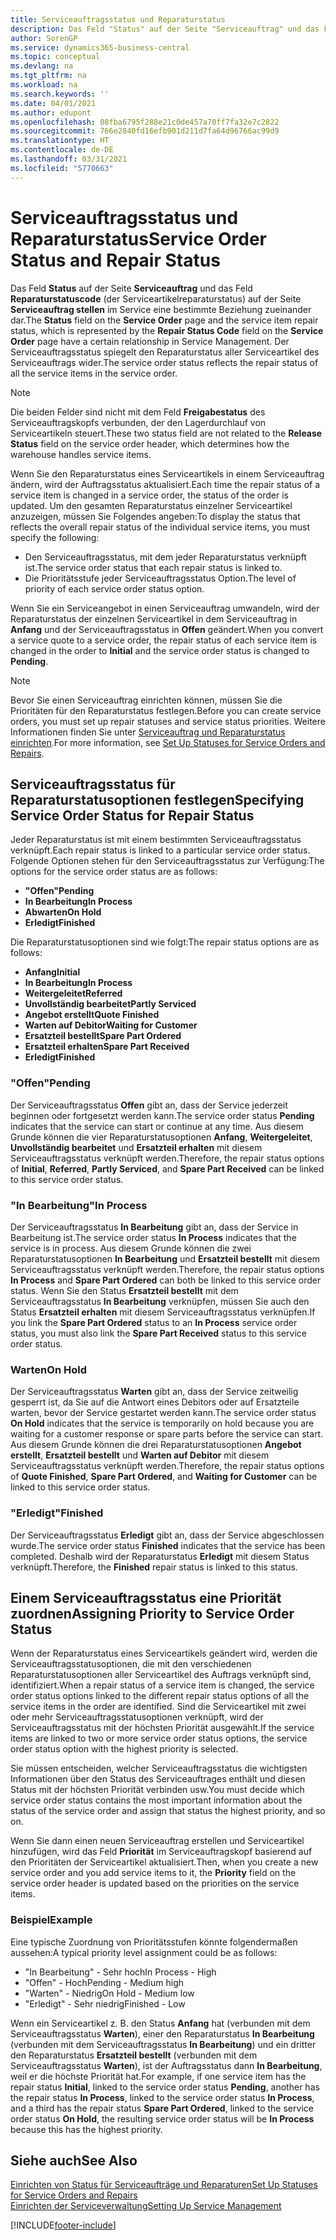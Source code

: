 ```yaml
---
title: Serviceauftragsstatus und Reparaturstatus
description: Das Feld "Status" auf der Seite "Serviceauftrag" und das Feld "Reparaturstatuscode" (der Serviceartikelreparaturstatus) auf der Seite "Serviceauftrag stellen" im Service eine bestimmte Beziehung zueinander dar. Der Serviceauftragsstatus spiegelt den Reparaturstatus aller Serviceartikel des Serviceauftrags wider.
author: SorenGP
ms.service: dynamics365-business-central
ms.topic: conceptual
ms.devlang: na
ms.tgt_pltfrm: na
ms.workload: na
ms.search.keywords: ''
ms.date: 04/01/2021
ms.author: edupont
ms.openlocfilehash: 08fba6795f288e21c0de457a70ff7fa32e7c2822
ms.sourcegitcommit: 766e2840fd16efb901d211d7fa64d96766ac99d9
ms.translationtype: HT
ms.contentlocale: de-DE
ms.lasthandoff: 03/31/2021
ms.locfileid: "5770663"
---
```

# <a name="service-order-status-and-repair-status"></a><span data-ttu-id="ea63c-104">Serviceauftragsstatus und Reparaturstatus</span><span class="sxs-lookup"><span data-stu-id="ea63c-104">Service Order Status and Repair Status</span></span>

<span data-ttu-id="ea63c-105">Das Feld **Status** auf der Seite **Serviceauftrag** und das Feld **Reparaturstatuscode** (der Serviceartikelreparaturstatus) auf der Seite **Serviceauftrag stellen** im Service eine bestimmte Beziehung zueinander dar.</span><span class="sxs-lookup"><span data-stu-id="ea63c-105">The **Status** field on the **Service Order** page and the service item repair status, which is represented by the **Repair Status Code** field on the **Service Order** page have a certain relationship in Service Management.</span></span> <span data-ttu-id="ea63c-106">Der Serviceauftragsstatus spiegelt den Reparaturstatus aller Serviceartikel des Serviceauftrags wider.</span><span class="sxs-lookup"><span data-stu-id="ea63c-106">The service order status reflects the repair status of all the service items in the service order.</span></span>  

> [!NOTE]  
> <span data-ttu-id="ea63c-107">Die beiden Felder sind nicht mit dem Feld **Freigabestatus** des Serviceauftragskopfs verbunden, der den Lagerdurchlauf von Serviceartikeln steuert.</span><span class="sxs-lookup"><span data-stu-id="ea63c-107">These two status field are not related to the **Release Status** field on the service order header, which determines how the warehouse handles service items.</span></span>  

<span data-ttu-id="ea63c-108">Wenn Sie den Reparaturstatus eines Serviceartikels in einem Serviceauftrag ändern, wird der Auftragsstatus aktualisiert.</span><span class="sxs-lookup"><span data-stu-id="ea63c-108">Each time the repair status of a service item is changed in a service order, the status of the order is updated.</span></span> <span data-ttu-id="ea63c-109">Um den gesamten Reparaturstatus einzelner Serviceartikel anzuzeigen, müssen Sie Folgendes angeben:</span><span class="sxs-lookup"><span data-stu-id="ea63c-109">To display the status that reflects the overall repair status of the individual service items, you must specify the following:</span></span>  

* <span data-ttu-id="ea63c-110">Den Serviceauftragsstatus, mit dem jeder Reparaturstatus verknüpft ist.</span><span class="sxs-lookup"><span data-stu-id="ea63c-110">The service order status that each repair status is linked to.</span></span>  
* <span data-ttu-id="ea63c-111">Die Prioritätsstufe jeder Serviceauftragsstatus Option.</span><span class="sxs-lookup"><span data-stu-id="ea63c-111">The level of priority of each service order status option.</span></span>  

<span data-ttu-id="ea63c-112">Wenn Sie ein Serviceangebot in einen Serviceauftrag umwandeln, wird der Reparaturstatus der einzelnen Serviceartikel in dem Serviceauftrag in **Anfang** und der Serviceauftragsstatus in **Offen** geändert.</span><span class="sxs-lookup"><span data-stu-id="ea63c-112">When you convert a service quote to a service order, the repair status of each service item is changed in the order to **Initial** and the service order status is changed to **Pending**.</span></span>  

> [!NOTE]
> <span data-ttu-id="ea63c-113">Bevor Sie einen Serviceauftrag einrichten können, müssen Sie die Prioritäten für den Reparaturstatus festlegen.</span><span class="sxs-lookup"><span data-stu-id="ea63c-113">Before you can create service orders, you must set up repair statuses and service status priorities.</span></span> <span data-ttu-id="ea63c-114">Weitere Informationen finden Sie unter [Serviceauftrag und Reparaturstatus einrichten](service-order-repair-status.md).</span><span class="sxs-lookup"><span data-stu-id="ea63c-114">For more information, see [Set Up Statuses for Service Orders and Repairs](service-order-repair-status.md).</span></span>

## <a name="specifying-service-order-status-for-repair-status"></a><span data-ttu-id="ea63c-115">Serviceauftragsstatus für Reparaturstatusoptionen festlegen</span><span class="sxs-lookup"><span data-stu-id="ea63c-115">Specifying Service Order Status for Repair Status</span></span>

<span data-ttu-id="ea63c-116">Jeder Reparaturstatus ist mit einem bestimmten Serviceauftragsstatus verknüpft.</span><span class="sxs-lookup"><span data-stu-id="ea63c-116">Each repair status is linked to a particular service order status.</span></span> <span data-ttu-id="ea63c-117">Folgende Optionen stehen für den Serviceauftragsstatus zur Verfügung:</span><span class="sxs-lookup"><span data-stu-id="ea63c-117">The options for the service order status are as follows:</span></span>

* <span data-ttu-id="ea63c-118">**"Offen"**</span><span class="sxs-lookup"><span data-stu-id="ea63c-118">**Pending**</span></span>
* <span data-ttu-id="ea63c-119">**In Bearbeitung**</span><span class="sxs-lookup"><span data-stu-id="ea63c-119">**In Process**</span></span>
* <span data-ttu-id="ea63c-120">**Abwarten**</span><span class="sxs-lookup"><span data-stu-id="ea63c-120">**On Hold**</span></span>
* <span data-ttu-id="ea63c-121">**Erledigt**</span><span class="sxs-lookup"><span data-stu-id="ea63c-121">**Finished**</span></span>

<span data-ttu-id="ea63c-122">Die Reparaturstatusoptionen sind wie folgt:</span><span class="sxs-lookup"><span data-stu-id="ea63c-122">The repair status options are as follows:</span></span>

* <span data-ttu-id="ea63c-123">**Anfang**</span><span class="sxs-lookup"><span data-stu-id="ea63c-123">**Initial**</span></span>
* <span data-ttu-id="ea63c-124">**In Bearbeitung**</span><span class="sxs-lookup"><span data-stu-id="ea63c-124">**In Process**</span></span>
* <span data-ttu-id="ea63c-125">**Weitergeleitet**</span><span class="sxs-lookup"><span data-stu-id="ea63c-125">**Referred**</span></span>
* <span data-ttu-id="ea63c-126">**Unvollständig bearbeitet**</span><span class="sxs-lookup"><span data-stu-id="ea63c-126">**Partly Serviced**</span></span>
* <span data-ttu-id="ea63c-127">**Angebot erstellt**</span><span class="sxs-lookup"><span data-stu-id="ea63c-127">**Quote Finished**</span></span>
* <span data-ttu-id="ea63c-128">**Warten auf Debitor**</span><span class="sxs-lookup"><span data-stu-id="ea63c-128">**Waiting for Customer**</span></span>
* <span data-ttu-id="ea63c-129">**Ersatzteil bestellt**</span><span class="sxs-lookup"><span data-stu-id="ea63c-129">**Spare Part Ordered**</span></span>
* <span data-ttu-id="ea63c-130">**Ersatzteil erhalten**</span><span class="sxs-lookup"><span data-stu-id="ea63c-130">**Spare Part Received**</span></span>
* <span data-ttu-id="ea63c-131">**Erledigt**</span><span class="sxs-lookup"><span data-stu-id="ea63c-131">**Finished**</span></span>  

### <a name="pending"></a><span data-ttu-id="ea63c-132">"Offen"</span><span class="sxs-lookup"><span data-stu-id="ea63c-132">Pending</span></span>

<span data-ttu-id="ea63c-133">Der Serviceauftragsstatus **Offen** gibt an, dass der Service jederzeit beginnen oder fortgesetzt werden kann.</span><span class="sxs-lookup"><span data-stu-id="ea63c-133">The service order status **Pending** indicates that the service can start or continue at any time.</span></span> <span data-ttu-id="ea63c-134">Aus diesem Grunde können die vier Reparaturstatusoptionen **Anfang**, **Weitergeleitet**, **Unvollständig bearbeitet** und **Ersatzteil erhalten** mit diesem Serviceauftragsstatus verknüpft werden.</span><span class="sxs-lookup"><span data-stu-id="ea63c-134">Therefore, the repair status options of **Initial**, **Referred**, **Partly Serviced**, and **Spare Part Received** can be linked to this service order status.</span></span>  

### <a name="in-process"></a><span data-ttu-id="ea63c-135">"In Bearbeitung"</span><span class="sxs-lookup"><span data-stu-id="ea63c-135">In Process</span></span>

<span data-ttu-id="ea63c-136">Der Serviceauftragsstatus **In Bearbeitung** gibt an, dass der Service in Bearbeitung ist.</span><span class="sxs-lookup"><span data-stu-id="ea63c-136">The service order status **In Process** indicates that the service is in process.</span></span> <span data-ttu-id="ea63c-137">Aus diesem Grunde können die zwei Reparaturstatusoptionen **In Bearbeitung** und **Ersatzteil bestellt** mit diesem Serviceauftragsstatus verknüpft werden.</span><span class="sxs-lookup"><span data-stu-id="ea63c-137">Therefore, the repair status options **In Process** and **Spare Part Ordered** can both be linked to this service order status.</span></span> <span data-ttu-id="ea63c-138">Wenn Sie den Status **Ersatzteil bestellt** mit dem Serviceauftragsstatus **In Bearbeitung** verknüpfen, müssen Sie auch den Status **Ersatzteil erhalten** mit diesem Serviceauftragsstatus verknüpfen.</span><span class="sxs-lookup"><span data-stu-id="ea63c-138">If you link the **Spare Part Ordered** status to an **In Process** service order status, you must also link the **Spare Part Received** status to this service order status.</span></span>  

### <a name="on-hold"></a><span data-ttu-id="ea63c-139">Warten</span><span class="sxs-lookup"><span data-stu-id="ea63c-139">On Hold</span></span>

<span data-ttu-id="ea63c-140">Der Serviceauftragsstatus **Warten** gibt an, dass der Service zeitweilig gesperrt ist, da Sie auf die Antwort eines Debitors oder auf Ersatzteile warten, bevor der Service gestartet werden kann.</span><span class="sxs-lookup"><span data-stu-id="ea63c-140">The service order status **On Hold** indicates that the service is temporarily on hold because you are waiting for a customer response or spare parts before the service can start.</span></span> <span data-ttu-id="ea63c-141">Aus diesem Grunde können die drei Reparaturstatusoptionen **Angebot erstellt**, **Ersatzteil bestellt** und **Warten auf Debitor** mit diesem Serviceauftragsstatus verknüpft werden.</span><span class="sxs-lookup"><span data-stu-id="ea63c-141">Therefore, the repair status options of **Quote Finished**, **Spare Part Ordered**, and **Waiting for Customer** can be linked to this service order status.</span></span>  

### <a name="finished"></a><span data-ttu-id="ea63c-142">"Erledigt"</span><span class="sxs-lookup"><span data-stu-id="ea63c-142">Finished</span></span>

<span data-ttu-id="ea63c-143">Der Serviceauftragsstatus **Erledigt** gibt an, dass der Service abgeschlossen wurde.</span><span class="sxs-lookup"><span data-stu-id="ea63c-143">The service order status **Finished** indicates that the service has been completed.</span></span> <span data-ttu-id="ea63c-144">Deshalb wird der Reparaturstatus **Erledigt** mit diesem Status verknüpft.</span><span class="sxs-lookup"><span data-stu-id="ea63c-144">Therefore, the **Finished** repair status is linked to this status.</span></span>  

## <a name="assigning-priority-to-service-order-status"></a><span data-ttu-id="ea63c-145">Einem Serviceauftragsstatus eine Priorität zuordnen</span><span class="sxs-lookup"><span data-stu-id="ea63c-145">Assigning Priority to Service Order Status</span></span>

<span data-ttu-id="ea63c-146">Wenn der Reparaturstatus eines Serviceartikels geändert wird, werden die Serviceauftragsstatusoptionen, die mit den verschiedenen Reparaturstatusoptionen aller Serviceartikel des Auftrags verknüpft sind, identifiziert.</span><span class="sxs-lookup"><span data-stu-id="ea63c-146">When a repair status of a service item is changed, the service order status options linked to the different repair status options of all the service items in the order are identified.</span></span> <span data-ttu-id="ea63c-147">Sind die Serviceartikel mit zwei oder mehr Serviceauftragsstatusoptionen verknüpft, wird der Serviceauftragsstatus mit der höchsten Priorität ausgewählt.</span><span class="sxs-lookup"><span data-stu-id="ea63c-147">If the service items are linked to two or more service order status options, the service order status option with the highest priority is selected.</span></span>  

<span data-ttu-id="ea63c-148">Sie müssen entscheiden, welcher Serviceauftragsstatus die wichtigsten Informationen über den Status des Serviceauftrages enthält und diesen Status mit der höchsten Priorität verbinden usw.</span><span class="sxs-lookup"><span data-stu-id="ea63c-148">You must decide which service order status contains the most important information about the status of the service order and assign that status the highest priority, and so on.</span></span>  

<span data-ttu-id="ea63c-149">Wenn Sie dann einen neuen Serviceauftrag erstellen und Serviceartikel hinzufügen, wird das Feld **Priorität** im Serviceauftragskopf basierend auf den Prioritäten der Serviceartikel aktualisiert.</span><span class="sxs-lookup"><span data-stu-id="ea63c-149">Then, when you create a new service order and you add service items to it, the **Priority** field on the service order header is updated based on the priorities on the service items.</span></span>  

### <a name="example"></a><span data-ttu-id="ea63c-150">Beispiel</span><span class="sxs-lookup"><span data-stu-id="ea63c-150">Example</span></span>

<span data-ttu-id="ea63c-151">Eine typische Zuordnung von Prioritätsstufen könnte folgendermaßen aussehen:</span><span class="sxs-lookup"><span data-stu-id="ea63c-151">A typical priority level assignment could be as follows:</span></span>  

* <span data-ttu-id="ea63c-152">"In Bearbeitung" - Sehr hoch</span><span class="sxs-lookup"><span data-stu-id="ea63c-152">In Process - High</span></span>  
* <span data-ttu-id="ea63c-153">"Offen" - Hoch</span><span class="sxs-lookup"><span data-stu-id="ea63c-153">Pending - Medium high</span></span>  
* <span data-ttu-id="ea63c-154">"Warten" - Niedrig</span><span class="sxs-lookup"><span data-stu-id="ea63c-154">On Hold - Medium low</span></span>  
* <span data-ttu-id="ea63c-155">"Erledigt" - Sehr niedrig</span><span class="sxs-lookup"><span data-stu-id="ea63c-155">Finished - Low</span></span>  

<span data-ttu-id="ea63c-156">Wenn ein Serviceartikel z. B. den Status **Anfang** hat (verbunden mit dem Serviceauftragsstatus **Warten**), einer den Reparaturstatus **In Bearbeitung** (verbunden mit dem Serviceauftragsstatus **In Bearbeitung**) und ein dritter den Reparaturstatus **Ersatzteil bestellt** (verbunden mit dem Serviceauftragsstatus **Warten**), ist der Auftragsstatus dann **In Bearbeitung**, weil er die höchste Priorität hat.</span><span class="sxs-lookup"><span data-stu-id="ea63c-156">For example, if one service item has the repair status **Initial**, linked to the service order status **Pending**, another has the repair status **In Process**, linked to the service order status **In Process**, and a third has the repair status **Spare Part Ordered**, linked to the service order status **On Hold**, the resulting service order status will be **In Process** because this has the highest priority.</span></span>  

## <a name="see-also"></a><span data-ttu-id="ea63c-157">Siehe auch</span><span class="sxs-lookup"><span data-stu-id="ea63c-157">See Also</span></span>

[<span data-ttu-id="ea63c-158">Einrichten von Status für Serviceaufträge und Reparaturen</span><span class="sxs-lookup"><span data-stu-id="ea63c-158">Set Up Statuses for Service Orders and Repairs</span></span>](service-order-repair-status.md)  
[<span data-ttu-id="ea63c-159">Einrichten der Serviceverwaltung</span><span class="sxs-lookup"><span data-stu-id="ea63c-159">Setting Up Service Management</span></span>](service-setup-service.md)  


[!INCLUDE[footer-include](includes/footer-banner.md)]